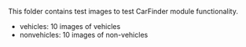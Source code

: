 This folder contains test images to test CarFinder module functionality. 
- vehicles: 10 images of vehicles
- nonvehicles: 10 images of non-vehicles